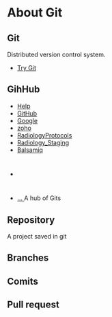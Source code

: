 # About Git

## Git

Distributed version control system.

* [Try Git](http://try.github.io/levels/1/challenges/1)

## GihHub

* [Help](https://help.github.com/)
* [GitHub](http://mac.github.com/)
* [Google](http://google.com/) 
* [zoho](http://zoho.com/) 
* [RadiologyProtocols](https//RadiologyProtocols.com)   
* [Radiology_Staging](https://staging.radiologyprotocols.com)
* [Balsamiq](https://Balsamiq.com)
* <h1 id="logo">
* <a href="/"> … </a>
A hub of Gits

## Repository

A project saved in git

## Branches

## Comits

## Pull request
